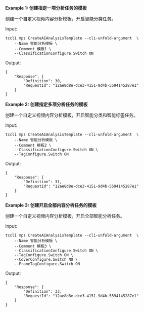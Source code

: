 **Example 1: 创建指定一项分析任务的模板**

创建一个自定义视频内容分析模板，开启智能分类任务。

Input: 

```
tccli mps CreateAIAnalysisTemplate --cli-unfold-argument  \
    --Name 智能分析模板 \
    --Comment 模板1 \
    --ClassificationConfigure.Switch ON
```

Output: 
```
{
    "Response": {
        "Definition": 30,
        "RequestId": "12ae8d8e-dce3-4151-9d4b-5594145287e1"
    }
}
```

**Example 2: 创建指定多项分析任务的模板**

创建一个自定义视频内容分析模板，开启智能分类和智能标签任务。

Input: 

```
tccli mps CreateAIAnalysisTemplate --cli-unfold-argument  \
    --Name 智能分析模板 \
    --Comment 模板2 \
    --ClassificationConfigure.Switch ON \
    --TagConfigure.Switch ON
```

Output: 
```
{
    "Response": {
        "Definition": 31,
        "RequestId": "12ae8d8e-dce3-4151-9d4b-5594145287e1"
    }
}
```

**Example 3: 创建开启全部内容分析任务的模板**

创建一个自定义视频内容分析模板，开启全部智能分析任务。

Input: 

```
tccli mps CreateAIAnalysisTemplate --cli-unfold-argument  \
    --Name 智能分析模板 \
    --Comment 模板3 \
    --ClassificationConfigure.Switch ON \
    --TagConfigure.Switch ON \
    --CoverConfigure.Switch NO \
    --FrameTagConfigure.Switch ON
```

Output: 
```
{
    "Response": {
        "Definition": 33,
        "RequestId": "12ae8d8e-dce3-4151-9d4b-5594145287e1"
    }
}
```

